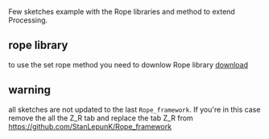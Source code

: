 Few sketches example with the Rope libraries and method to extend Processing.

## rope library
to use the set rope method you need to downlow Rope library
[download](https://github.com/StanLepunK/Rope/blob/master/build_rope/Rope.zip)

## warning
all sketches are not updated to the last `Rope_framework`. If you're in this case remove the all the Z_R tab and replace the tab Z_R from https://github.com/StanLepunK/Rope_framework
